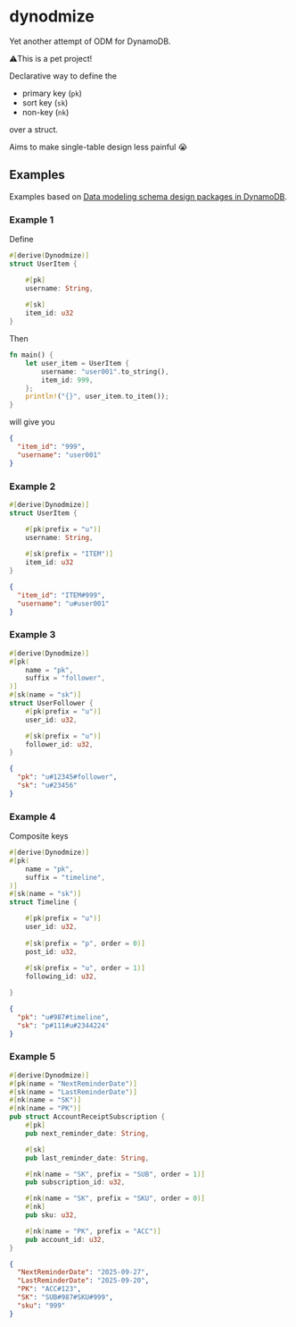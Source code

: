 # dynodmize

Yet another attempt of ODM for DynamoDB.

⚠️This is a pet project!

Declarative way to define the

* primary key (`pk`)
* sort key (`sk`)
* non-key (`nk`)

over a struct.

Aims to make single-table design less painful 😭

## Examples

Examples based
on [Data modeling schema design packages in DynamoDB](https://docs.aws.amazon.com/amazondynamodb/latest/developerguide/data-modeling-schemas.html).

### Example 1

Define

```rust
#[derive(Dynodmize)]
struct UserItem {

	#[pk]
	username: String,
	
	#[sk]
	item_id: u32
}
```

Then

```rust
fn main() {
    let user_item = UserItem {
        username: "user001".to_string(),
        item_id: 999,
    };
    println!("{}", user_item.to_item());
}
```

will give you

```json
{
  "item_id": "999",
  "username": "user001"
}
```

### Example 2

```rust
#[derive(Dynodmize)]
struct UserItem {

	#[pk(prefix = "u")]
	username: String,
	
	#[sk(prefix = "ITEM")]
	item_id: u32
}
```

```json
{
  "item_id": "ITEM#999",
  "username": "u#user001"
}
```

### Example 3


```rust
#[derive(Dynodmize)]
#[pk(
    name = "pk",
    suffix = "follower",
)]
#[sk(name = "sk")]
struct UserFollower {
    #[pk(prefix = "u")]
    user_id: u32,

    #[sk(prefix = "u")]
    follower_id: u32,
}
```

```json
{
  "pk": "u#12345#follower",
  "sk": "u#23456"
}
```

### Example 4

Composite keys

```rust
#[derive(Dynodmize)]
#[pk(
	name = "pk",
	suffix = "timeline",
)]
#[sk(name = "sk")]
struct Timeline {

	#[pk(prefix = "u")]
	user_id: u32,
	
	#[sk(prefix = "p", order = 0)]
	post_id: u32,
	
	#[sk(prefix = "u", order = 1)]
	following_id: u32,

}
```

```json
{
  "pk": "u#987#timeline",
  "sk": "p#111#u#2344224"
}
```

### Example 5

```rust
#[derive(Dynodmize)]
#[pk(name = "NextReminderDate")]
#[sk(name = "LastReminderDate")]
#[nk(name = "SK")]
#[nk(name = "PK")]
pub struct AccountReceiptSubscription {
    #[pk]
    pub next_reminder_date: String,

    #[sk]
    pub last_reminder_date: String,

    #[nk(name = "SK", prefix = "SUB", order = 1)]
    pub subscription_id: u32,

    #[nk(name = "SK", prefix = "SKU", order = 0)]
    #[nk]
    pub sku: u32,

    #[nk(name = "PK", prefix = "ACC")]
    pub account_id: u32,
}
```

```json
{
  "NextReminderDate": "2025-09-27",
  "LastReminderDate": "2025-09-20",
  "PK": "ACC#123",
  "SK": "SUB#987#SKU#999",
  "sku": "999"
}
```